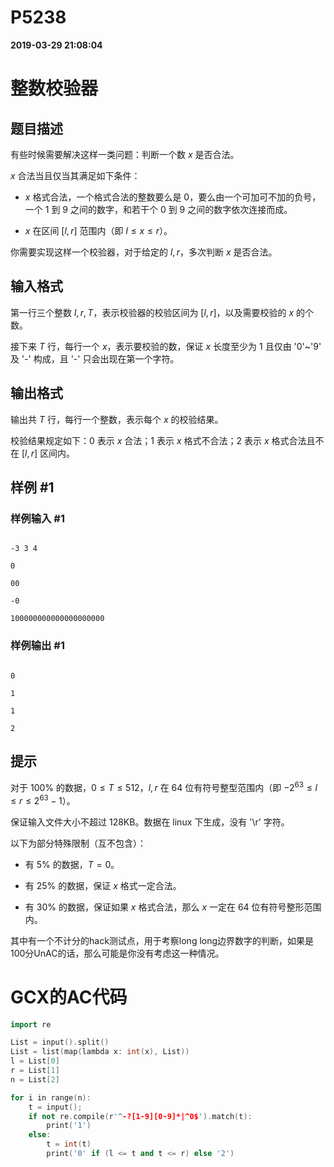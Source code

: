 
# P5238

**2019-03-29 21:08:04**
    
# 整数校验器

## 题目描述

有些时候需要解决这样一类问题：判断一个数 $x$ 是否合法。

$x$ 合法当且仅当其满足如下条件：

- $x$ 格式合法，一个格式合法的整数要么是 $0$，要么由一个可加可不加的负号，一个 $1$ 到 $9$ 之间的数字，和若干个 $0$ 到 $9$ 之间的数字依次连接而成。
- $x$ 在区间 $[l,r]$ 范围内（即 $l \le x \le r$）。

你需要实现这样一个校验器，对于给定的 $l, r$，多次判断 $x$ 是否合法。

## 输入格式

第一行三个整数 $l,r,T$，表示校验器的校验区间为 $[l,r]$，以及需要校验的 $x$ 的个数。

接下来 $T$ 行，每行一个 $x$，表示要校验的数，保证 $x$ 长度至少为 $1$ 且仅由 '0'~'9' 及 '-' 构成，且 '-' 只会出现在第一个字符。

## 输出格式

输出共 $T$ 行，每行一个整数，表示每个 $x$ 的校验结果。

校验结果规定如下：$0$ 表示 $x$ 合法；$1$ 表示 $x$ 格式不合法；$2$ 表示 $x$ 格式合法且不在 $[l,r]$ 区间内。

## 样例 #1

### 样例输入 #1

```
-3 3 4
0
00
-0
100000000000000000000
```

### 样例输出 #1

```
0
1
1
2
```

## 提示

对于 $100\%$ 的数据，$0 \le T \le 512$，$l,r$ 在 $64$ 位有符号整型范围内（即 $-2^{63}\le l \le r \le 2^{63}-1$）。

保证输入文件大小不超过 $\text{128KB}$。数据在 linux 下生成，没有 '\r' 字符。

以下为部分特殊限制（互不包含）：

- 有 $5\%$ 的数据，$T=0$。
- 有 $25\%$ 的数据，保证 $x$ 格式一定合法。
- 有 $30\%$ 的数据，保证如果 $x$ 格式合法，那么 $x$ 一定在 $64$ 位有符号整形范围内。

其中有一个不计分的hack测试点，用于考察long long边界数字的判断，如果是100分UnAC的话，那么可能是你没有考虑这一种情况。

# GCX的AC代码
```cpp
import re

List = input().split()
List = list(map(lambda x: int(x), List))
l = List[0]
r = List[1]
n = List[2]

for i in range(n):
    t = input();
    if not re.compile(r'^-?[1-9][0-9]*|^0$').match(t):
        print('1')
    else:
        t = int(t)
        print('0' if (l <= t and t <= r) else '2')

```

